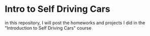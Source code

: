 # Intro to Self Driving Cars
in this repository, I will post the homeworks and projects I did in the "Introduction to Self Driving Cars" course
